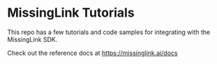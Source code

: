 # MissingLink Tutorials

This repo has a few tutorials and code samples for integrating with the MissingLink SDK.

Check out the reference docs at https://missinglink.ai/docs

